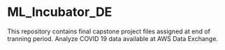 # ML_Incubator_DE
This repository contains final capstone project files assigned at end of tranning period. Analyze COVID 19 data available at AWS Data Exchange.
